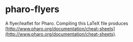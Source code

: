 pharo-flyers
============

A flyer/leaflet for Pharo. Compiling this LaTeX file produces [http://www.pharo.org/documentation/cheat-sheets](http://www.pharo.org/documentation/cheat-sheets).
